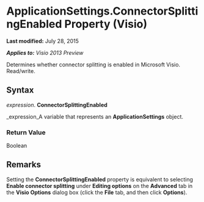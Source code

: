 
# ApplicationSettings.ConnectorSplittingEnabled Property (Visio)

 **Last modified:** July 28, 2015

 _**Applies to:** Visio 2013 Preview_

Determines whether connector splitting is enabled in Microsoft Visio. Read/write.


## Syntax

 _expression_. **ConnectorSplittingEnabled**

 _expression_A variable that represents an  **ApplicationSettings** object.


### Return Value

Boolean


## Remarks

Setting the  **ConnectorSplittingEnabled** property is equivalent to selecting **Enable connector splitting** under **Editing options** on the **Advanced** tab in the **Visio Options** dialog box (click the **File** tab, and then click **Options**).


